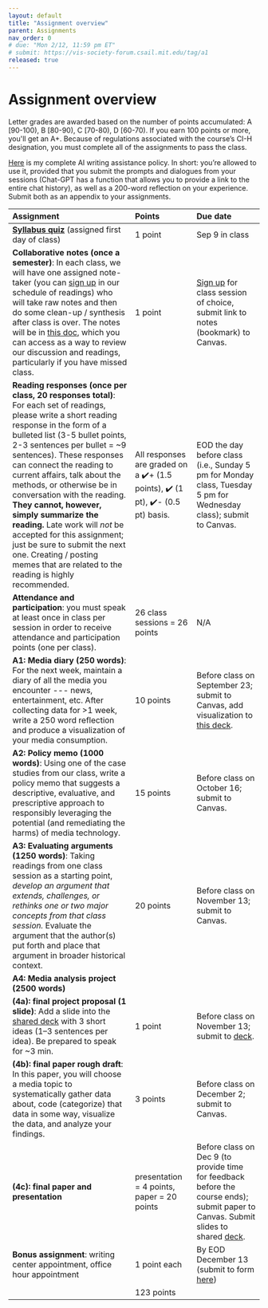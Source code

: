 ```yaml
---
layout: default
title: "Assignment overview"
parent: Assignments
nav_order: 0
# due: "Mon 2/12, 11:59 pm ET"
# submit: https://vis-society-forum.csail.mit.edu/tag/a1
released: true
---
```


# Assignment overview

Letter grades are awarded based on the number of points accumulated: A [90-100), B [80-90), C [70-80), D [60-70). If you earn 100 points or more, you'll get an A+. Because of regulations associated with the course’s CI-H designation, you must complete all of the assignments to pass the class. 

[Here](/policies/#ai-writing-assistance) is my complete AI writing assistance policy. In short: you’re allowed to use it, provided that you submit the prompts and dialogues from your sessions (Chat-GPT has a function that allows you to provide a link to the entire chat history), as well as a 200-word reflection on your experience. Submit both as an appendix to your assignments. 

| Assignment        | Points          | Due date |
|:-------------|:------------------|:------|
**[Syllabus quiz](https://docs.google.com/document/d/10YztiU3s2nfdDLIYXpAdfq4Xb7rMskXwixJpGK0zM3o/edit?usp=sharing)** (assigned first day of class) | 1 point | Sep 9 in class | 
**Collaborative notes (once a semester)**: In each class, we will have one assigned note-taker (you can [sign up](https://docs.google.com/document/d/1UaYLie0D6rfWtKR7x0E3LGEDIZ6U3Kq4WIwvzLKRgOA/edit#bookmark=id.mst2l1188y97) in our schedule of readings) who will take raw notes and then do some clean-up / synthesis after class is over. The notes will be in [this doc](https://docs.google.com/document/d/1UaYLie0D6rfWtKR7x0E3LGEDIZ6U3Kq4WIwvzLKRgOA/edit#bookmark=id.mst2l1188y97), which you can access as a way to review our discussion and readings, particularly if you have missed class. | 1 point | [Sign up](https://docs.google.com/document/d/1UaYLie0D6rfWtKR7x0E3LGEDIZ6U3Kq4WIwvzLKRgOA/edit#bookmark=id.mst2l1188y97) for class session of choice, submit link to notes (bookmark) to Canvas. 
**Reading responses (once per class, 20 responses total)**: For each set of readings, please write a short reading response in the form of a bulleted list (3-5 bullet points, 2-3 sentences per bullet = ~9 sentences). These responses can connect the reading to current affairs, talk about the methods, or otherwise be in conversation with the reading. **They cannot, however, simply summarize the reading.** Late work will _not_ be accepted for this assignment; just be sure to submit the next one. Creating / posting memes that are related to the reading is highly recommended. | All responses are graded on a ✔️+ (1.5 points), ✔️ (1 pt), ✔️- (0.5 pt) basis. | EOD the day before class (i.e., Sunday 5 pm for Monday class, Tuesday 5 pm for Wednesday class); submit to Canvas. 
**Attendance and participation**: you must speak at least once in class per session in order to receive attendance and participation points (one per class). | 26 class sessions = 26 points | N/A 
**A1: Media diary (250 words)**: For the next week, maintain a diary of all the media you encounter --- news, entertainment, etc. After collecting data for >1 week, write a 250 word reflection and produce a visualization of your media consumption. | 10 points | Before class on September 23; submit to Canvas, add visualization to [this deck](https://docs.google.com/presentation/d/1GdGIFCm-45KMfvzpv_rQXC2lFWvJa4z76iTQk4j8Vw8/edit?usp=sharing).
**A2: Policy memo (1000 words)**: Using one of the case studies from our class, write a policy memo that suggests a descriptive, evaluative, and prescriptive approach to responsibly leveraging the potential (and remediating the harms) of media technology. | 15 points | Before class on October 16; submit to Canvas. 
**A3: Evaluating arguments (1250 words)**: Taking readings from one class session as a starting point, *develop an argument that extends, challenges, or rethinks one or two major concepts from that class session.* Evaluate the argument that the author(s) put forth and place that argument in broader historical context. | 20 points | Before class on November 13; submit to Canvas. 
**A4: Media analysis project (2500 words)** | | 
**(4a): final project proposal (1 slide)**: Add a slide into the [shared deck](https://docs.google.com/presentation/d/1K6U8tAHG4w23jkQpWRQ_cPLyzyPnd4XEzJZci4bN-gs/edit?usp=sharing) with 3 short ideas (1–3 sentences per idea). Be prepared to speak for ~3 min. | 1 point | Before class on November 13; submit to [deck](https://docs.google.com/presentation/d/1K6U8tAHG4w23jkQpWRQ_cPLyzyPnd4XEzJZci4bN-gs/edit#slide=id.g2f0eb9869d1_0_0). 
**(4b): final paper rough draft**: In this paper, you will choose a media topic to systematically gather data about, code (categorize) that data in some way, visualize the data, and analyze your findings. | 3 points | Before class on December 2; submit to Canvas. 
**(4c): final paper and presentation** | presentation = 4 points, paper = 20 points | Before class on Dec 9 (to provide time for feedback before the course ends); submit paper to Canvas. Submit slides to shared [deck](https://docs.google.com/presentation/d/1Bj-o7n-FFSSvJOwPSlliwFSyYSgkVTceT2M4Jb6qLjw/edit).  
**Bonus assignment**: writing center appointment, office hour appointment | 1 point each | By EOD December 13 (submit to form [here](https://forms.gle/HD7Ce6Y894X1EzQv7))
|| 123 points | 
